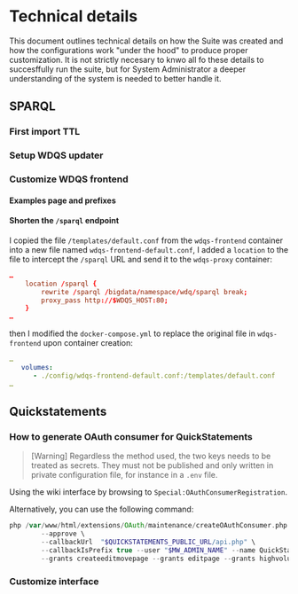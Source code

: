 # Technical details
This document outlines technical details on how the Suite was created and how the configurations work "under the hood" to produce proper customization.
It is not strictly necesary to knwo all fo these details to succesffully run the suite, but for System Administrator a deeper understanding of the system is needed to better handle it.

## SPARQL
### First import TTL
### Setup WDQS updater
### Customize WDQS frontend
#### Examples page and prefixes
#### Shorten the `/sparql` endpoint
I copied the file `/templates/default.conf` from the `wdqs-frontend` container into a new file named `wdqs-frontend-default.conf`, I added a `location` to the file to intercept the `/sparql` URL and send it to the `wdqs-proxy` container:

```conf
…
    location /sparql {
        rewrite /sparql /bigdata/namespace/wdq/sparql break;
        proxy_pass http://$WDQS_HOST:80;
    }
…
```
then I modified the `docker-compose.yml` to replace the original file in `wdqs-frontend` upon container creation:
```yaml
…
   volumes:
      - ./config/wdqs-frontend-default.conf:/templates/default.conf
…
```
## Quickstatements
### How to generate OAuth consumer for QuickStatements
> [Warning] Regardless the method used, the two keys needs to be treated as secrets. They must not be published and only written in private configuration file, for instance in a `.env` file.

Using the wiki interface by browsing to `Special:OAuthConsumerRegistration`.

Alternatively, you can use the following command:

```php
php /var/www/html/extensions/OAuth/maintenance/createOAuthConsumer.php \
        --approve \
        --callbackUrl  "$QUICKSTATEMENTS_PUBLIC_URL/api.php" \
        --callbackIsPrefix true --user "$MW_ADMIN_NAME" --name QuickStatements --description QuickStatements --version 1.0.1 \
        --grants createeditmovepage --grants editpage --grants highvolume --jsonOnSuccess > /quickstatements/data/qs-oauth.json;
```

### Customize interface
